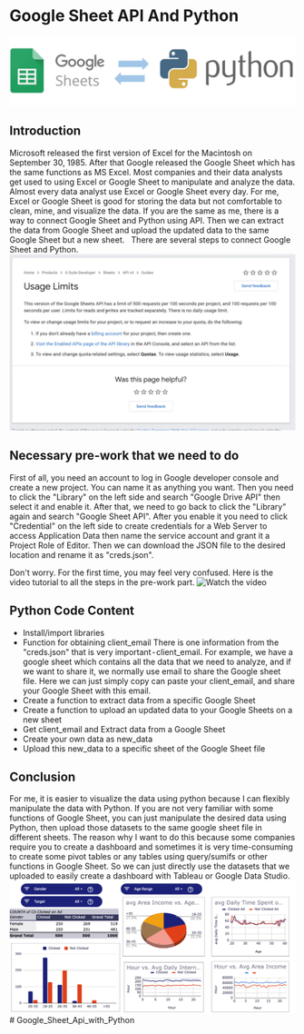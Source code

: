 # **Google Sheet API And Python**
 ![images/gs_vs_python.png](images/gs_vs_python.png)
## Introduction
Microsoft released the first version of Excel for the Macintosh on September 30, 1985. After that Google released the Google Sheet which has the same functions as MS Excel. Most companies and their data analysts get used to using Excel or Google Sheet to manipulate and analyze the data. Almost every data analyst use Excel or Google Sheet every day. For me, Excel or Google Sheet is good for storing the data but not comfortable to clean, mine, and visualize the data.
If you are the same as me, there is a way to connect Google Sheet and Python using API. Then we can extract the data from Google Sheet and upload the updated data to the same Google Sheet but a new sheet.  
There are several steps to connect Google Sheet and Python.
![images/usage_limit.png](images/usage_limit.png)
## Necessary pre-work that we need to do
First of all, you need an account to log in Google developer console and create a new project. You can name it as anything you want. Then you need to click the "Library" on the left side and search "Google Drive API" then select it and enable it. After that, we need to go back to click the "Library" again and search "Google Sheet API". After you enable it you need to click "Credential" on the left side to create credentials for a Web Server to access Application Data then name the service account and grant it a Project Role of Editor. Then we can download the JSON file to the desired location and rename it as "creds.json".

Don't worry. For the first time, you may feel very confused. Here is the video tutorial to all the steps in the pre-work part.
![Watch the video]( https://www.youtube.com/watch?v=cnPlKLEGR7E&t=428s)

## Python Code Content
- Install/import libraries
- Function for obtaining client_email
  There is one information from the "creds.json" that is very important - client_email. For example, we have a google sheet which contains all the data that we need to analyze, and if we want to share it, we normally use email to share the Google sheet file. Here we can just simply copy can paste your client_email, and share your Google Sheet with this email.
- Create a function to extract data from a specific Google Sheet
- Create a function to upload an updated data to your Google Sheets on a new sheet
- Get client_email and Extract data from a Google Sheet
-  Create your own data as new_data
-  Upload this new_data to a specific sheet of the Google Sheet file

## Conclusion
For me, it is easier to visualize the data using python because I can flexibly manipulate the data with Python. If you are not very familiar with some functions of Google Sheet, you can just manipulate the desired data using Python, then upload those datasets to the same google sheet file in different sheets. The reason why I want to do this because some companies require you to create a dashboard and sometimes it is very time-consuming to create some pivot tables or any tables using query/sumifs or other functions in Google Sheet. So we can just directly use the datasets that we uploaded to easily create a dashboard with Tableau or Google Data Studio.
![images/Dashboard.png](images/Dashboard.png)# Google_Sheet_Api_with_Python
